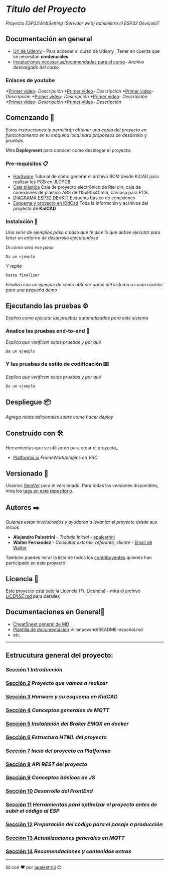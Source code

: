 # *Título del Proyecto*

_Proyecto ESP32WebSetting (Servidor web) administra el ESP32 DeviceIoT_

## Documentación en general

* [Url de Udemy](https://www.udemy.com/course/esp32websetting/learn/lecture/38215070?start=15#content) - Para acceder al curso de Udemy _Tener en cuenta que se necesitan **credenciales**
* [Instalaciones necesarias/recomendadas para el curso](./primeras_secciones/doc/Instalaciones+necesarias+y+complementarias.txt)- *Archivo descargado del curso*

### Enlaces de youtube
*[Primer vìdeo](URL)- *Descripción*
*[Primer vìdeo](URL)- *Descripción*
*[Primer vìdeo](URL)- *Descripción*
*[Primer vìdeo](URL)- *Descripción*
*[Primer vìdeo](URL)- *Descripción*
*[Primer vìdeo](URL)- *Descripción*
*[Primer vìdeo](URL)- *Descripción*

## Comenzando 🚀

_Estas instrucciones te permitirán obtener una copia del proyecto en funcionamiento en tu máquina local para propósitos de desarrollo y pruebas._

Mira **Deployment** para conocer como desplegar el proyecto.

### Pre-requisitos 📋

* [Hardware](https://www.youtube.com/watch?v=RRcEQ5YeemU) Tutorial de cómo generar el archivo BOM desde KiCAD para realizar los PCB en JLCPCB
* [Caja plàstica](https://es.aliexpress.com/item/1005004092665115.html?spm=a2g0o.order_list.order_list_main.31.6dd5194d1SaNCY&gatewayAdapt=glo2esp) Caja de proyecto electrónico de Riel din, caja de conexiones de plástico ABS de 115x90x40mm, carcasa para PCB.
* [DIAGRAMA ESP32 DEVKIT](./primeras_secciones/doc/DIAGRAMA+ESP32+DEVKIT.pptx) Esquema bàsico de conexiones
* [Esquema y proyecto en KidCad](/home/arch/Escritorio/2024/ESP/ap-esp/ESP32WebSetting/primeras_secciones/doc/esp32_pro_relay/) Toda la informción y acrhivos del proyecto de **KidCAD**

### Instalación 🔧

_Una serie de ejemplos paso a paso que te dice lo que debes ejecutar para tener un entorno de desarrollo ejecutandose_

_Dí cómo será ese paso_

```
Da un ejemplo
```

_Y repite_

```
hasta finalizar
```

_Finaliza con un ejemplo de cómo obtener datos del sistema o como usarlos para una pequeña demo_

## Ejecutando las pruebas ⚙️

_Explica como ejecutar las pruebas automatizadas para este sistema_

### Analice las pruebas end-to-end 🔩

_Explica que verifican estas pruebas y por qué_

```
Da un ejemplo
```

### Y las pruebas de estilo de codificación ⌨️

_Explica que verifican estas pruebas y por qué_

```
Da un ejemplo
```

## Despliegue 📦

_Agrega notas adicionales sobre como hacer deploy_

## Construido con 🛠️

Herramientas que se utilizaron  para crear el proyecto_

* [Platformio.io](https://platformio.org/) _FrameWork/plugins en VSC_
<!-- * [Maven](https://maven.apache.org/) - Manejador de dependencias -->

## Versionado 📌

Usamos [SemVer](http://semver.org/) para el versionado. Para todas las versiones disponibles, mira los [tags en este repositorio](https://github.com/tu/proyecto/tags).

## Autores ✒️

_Quienes estan involucrados y ayudaron a levantar el proyecto desde sus inicios_

* **Alejandro Palestrini** - *Trabajo Inicial* - [apalestrini](https://github.com/apalestrini)
* **Walter Fernandez** - *Consultor externo, referente, cliente* - [Email de Walter](mailto:astorfernandez@gmail.com)

También puedes mirar la lista de todos los [contribuyentes](https://github.com/your/project/contributors) quíenes han participado en este proyecto.

## Licencia 📄

Este proyecto está bajo la Licencia (Tu Licencia) - mira el archivo [LICENSE.md](LICENSE.md) para detalles

## Documentaciones en General🎁

* [CheatSheet general de MD](https://markdown.es/sintaxis-markdown/)
* [Plantilla de documentación](https://gist.github.com/Villanuevand/6386899f70346d4580c723232524d35a) Villanuevand/README-español.md
* etc.

---
## Estrucutura general del proyecto:
### [Sección 1](https://www.udemy.com/course/esp32websetting/learn/lecture/36962890#overview) *Introducción*
### [Sección 2](https://www.udemy.com/course/esp32websetting/learn/lecture/36964390#overview) *Proyecto que vamos a realizar*
### [Sección 3](https://www.udemy.com/course/esp32websetting/learn/lecture/37001740#overview) *Harware y su esquema en KidCAD*
### [Sección 4](https://www.udemy.com/course/esp32websetting/learn/lecture/37020782#overview) *Conceptos generales de MQTT*
### [Sección 5](https://www.udemy.com/course/esp32websetting/learn/lecture/37086464#overview) *Instalación del Bróker EMQX en docker*
### [Sección 6](https://www.udemy.com/course/esp32websetting/learn/lecture/37121166#overview) *Estructura HTML del proyecto*
### [Sección 7](https://www.udemy.com/course/esp32websetting/learn/lecture/37155996#overview) *Incio del proyecto en Platformio*
### [Sección 8](https://www.udemy.com/course/esp32websetting/learn/lecture/37223820#overview) *API REST del proyecto*
### [Sección 9](https://www.udemy.com/course/esp32websetting/learn/lecture/37165056#overview) *Conceptos bàsicos de JS*
### [Sección 10](https://www.udemy.com/course/esp32websetting/learn/lecture/37412158#overview) *Desarrollo del FrontEnd*
### [Sección 11](https://www.udemy.com/course/esp32websetting/learn/lecture/37577318#overview) *Herramientas para optimizar el proyecto antes de subir el código al ESP*
### [Sección 12](https://www.udemy.com/course/esp32websetting/learn/lecture/37678032#overview) *Preparación del código para el pasaje a producción*
### [Sección 13](https://www.udemy.com/course/esp32websetting/learn/lecture/38093028#overview) *Actualizaciones generales en MQTT*
### [Sección 14](https://www.udemy.com/course/esp32websetting/learn/lecture/38215070#overview) *Recomendaciones y contenidos extras*
---

⌨️ con ❤️ por [apalestrini](https://github.com/apalestrini) 😊
